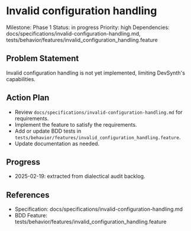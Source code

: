 # Invalid configuration handling
Milestone: Phase 1
Status: in progress
Priority: high
Dependencies: docs/specifications/invalid-configuration-handling.md, tests/behavior/features/invalid_configuration_handling.feature

## Problem Statement
Invalid configuration handling is not yet implemented, limiting DevSynth's capabilities.


## Action Plan
- Review `docs/specifications/invalid-configuration-handling.md` for requirements.
- Implement the feature to satisfy the requirements.
- Add or update BDD tests in `tests/behavior/features/invalid_configuration_handling.feature`.
- Update documentation as needed.

## Progress
- 2025-02-19: extracted from dialectical audit backlog.

## References
- Specification: docs/specifications/invalid-configuration-handling.md
- BDD Feature: tests/behavior/features/invalid_configuration_handling.feature
